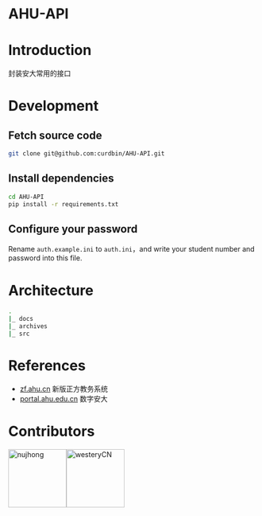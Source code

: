 # AHU-API

# Introduction
封装安大常用的接口

# Development
## Fetch source code
````bash
git clone git@github.com:curdbin/AHU-API.git
````
## Install dependencies
````bash
cd AHU-API
pip install -r requirements.txt
````
## Configure your password

Rename `auth.example.ini` to `auth.ini`，and write your student number and password into this file.

# Architecture
````bash
.
|_ docs
|_ archives
|_ src
````

# References
- [zf.ahu.cn](http://zf.ahu.cn) 新版正方教务系统
- [portal.ahu.edu.cn](http://portal.ahu.edu.cn) 数字安大

# Contributors
[<img alt="nujhong" src="https://avatars3.githubusercontent.com/u/32427260?s=460&v=4&s=117" width="117">](https://github.com/lolimay)[<img alt="westeryCN" src="https://avatars1.githubusercontent.com/u/37997096?s=460&v=4&s=117" width="117">](https://github.com/westeryCN)